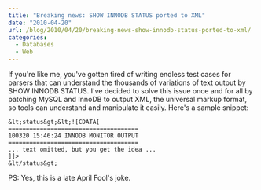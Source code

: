 ```yaml
---
title: "Breaking news: SHOW INNODB STATUS ported to XML"
date: "2010-04-20"
url: /blog/2010/04/20/breaking-news-show-innodb-status-ported-to-xml/
categories:
  - Databases
  - Web
---
```

If you're like me, you've gotten tired of writing endless test cases for parsers that can understand the thousands of variations of text output by SHOW INNODB STATUS. I've decided to solve this issue once and for all by patching MySQL and InnoDB to output XML, the universal markup format, so tools can understand and manipulate it easily. Here's a sample snippet:

```
&lt;status&gt;&lt;![CDATA[
=====================================
100320 15:46:24 INNODB MONITOR OUTPUT
=====================================
... text omitted, but you get the idea ...
]]>
&lt/status&gt;
```

PS: Yes, this is a late April Fool's joke.


